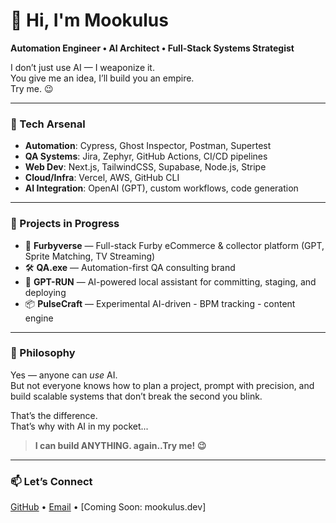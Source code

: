 # 👋 Hi, I'm Mookulus

**Automation Engineer • AI Architect • Full-Stack Systems Strategist**

I don’t just use AI — I weaponize it.  
You give me an idea, I’ll build you an empire.  
Try me. 😉

---

### 🧰 Tech Arsenal
- **Automation**: Cypress, Ghost Inspector, Postman, Supertest
- **QA Systems**: Jira, Zephyr, GitHub Actions, CI/CD pipelines
- **Web Dev**: Next.js, TailwindCSS, Supabase, Node.js, Stripe
- **Cloud/Infra**: Vercel, AWS, GitHub CLI
- **AI Integration**: OpenAI (GPT), custom workflows, code generation

---

### 🚀 Projects in Progress
- 🧸 **Furbyverse** — Full-stack Furby eCommerce & collector platform (GPT, Sprite Matching, TV Streaming)
- 🛠 **QA.exe** — Automation-first QA consulting brand
- 🔐 **GPT-RUN** — AI-powered local assistant for committing, staging, and deploying
- 📦 **PulseCraft** — Experimental AI-driven - BPM tracking - content engine

---

### 🧠 Philosophy
Yes — anyone can *use* AI.  
But not everyone knows how to plan a project, prompt with precision, and build scalable systems that don’t break the second you blink.

That’s the difference.  
That’s why with AI in my pocket...  
> **I can build ANYTHING. again..Try me! 😉**

---

### 📫 Let’s Connect
[GitHub](https://github.com/realmookulus) • [Email](mailto:mrosenthal@live.com) • [Coming Soon: mookulus.dev]
